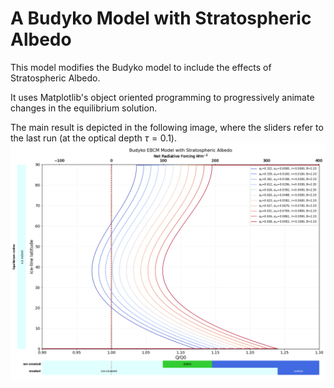 # A Budyko Model with Stratospheric Albedo

This model modifies the Budyko model to include the effects of Stratospheric Albedo. 

It uses Matplotlib's object oriented programming to progressively animate changes in the equilibrium solution.

The main result is depicted in the following image, where the sliders refer to the last run (at the optical depth $\tau = 0.1$).
![](img/tau_10.png)
